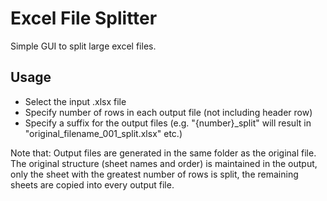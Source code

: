 # Excel File Splitter

Simple GUI to split large excel files.


## Usage
- Select the input .xlsx file
- Specify number of rows in each output file (not including header row)
- Specify a suffix for the output files (e.g. "{number}_split" will result in "original_filename_001_split.xlsx" etc.)

Note that:
Output files are generated in the same folder as the original file.
The original structure (sheet names and order) is maintained in the output, only the sheet with the greatest number of rows is split, the remaining sheets are copied into every output file.
